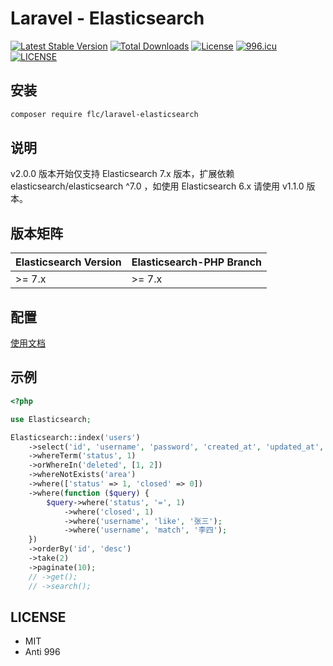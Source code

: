 # Laravel - Elasticsearch

[![Latest Stable Version](https://poser.pugx.org/flc/laravel-elasticsearch/v/stable)](https://packagist.org/packages/flc/laravel-elasticsearch)
[![Total Downloads](https://poser.pugx.org/flc/laravel-elasticsearch/downloads)](https://packagist.org/packages/flc/laravel-elasticsearch)
[![License](https://poser.pugx.org/flc/laravel-elasticsearch/license)](https://packagist.org/packages/flc/laravel-elasticsearch)
[![996.icu](https://img.shields.io/badge/link-996.icu-red.svg)](https://996.icu)
[![LICENSE](https://img.shields.io/badge/license-Anti%20996-blue.svg)](https://github.com/996icu/996.ICU/blob/master/LICENSE)

## 安装

```bash
composer require flc/laravel-elasticsearch
```

## 说明

v2.0.0 版本开始仅支持 Elasticsearch 7.x 版本，扩展依赖 elasticsearch/elasticsearch ^7.0 ，如使用 Elasticsearch 6.x 请使用 v1.1.0 版本。 

## 版本矩阵


| Elasticsearch Version | Elasticsearch-PHP Branch |
| --------------------- |--------------------------|
| >= 7.x                | >= 7.x                   |



## 配置

[使用文档](https://docs.flc.io/elasticsearch/laravel-elasticsearch/introduction/)

## 示例

```php
<?php

use Elasticsearch;

Elasticsearch::index('users')
    ->select('id', 'username', 'password', 'created_at', 'updated_at', 'status', 'deleted')
    ->whereTerm('status', 1)
    ->orWhereIn('deleted', [1, 2])
    ->whereNotExists('area')
    ->where(['status' => 1, 'closed' => 0])
    ->where(function ($query) {
        $query->where('status', '=', 1)
            ->where('closed', 1)
            ->where('username', 'like', '张三');
            ->where('username', 'match', '李四');
    })
    ->orderBy('id', 'desc')
    ->take(2)
    ->paginate(10);
    // ->get();
    // ->search();
```

## LICENSE

- MIT
- Anti 996

